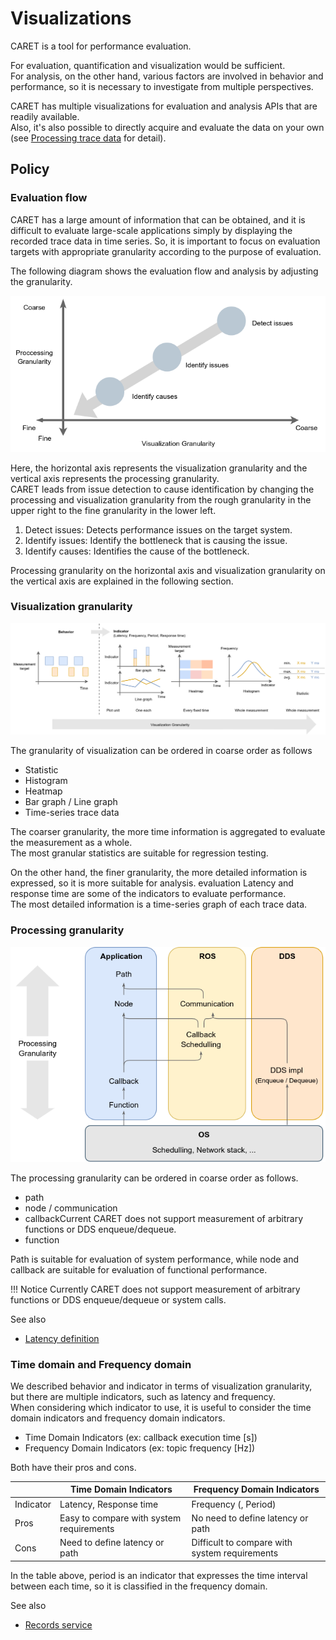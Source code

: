 # Visualizations

CARET is a tool for performance evaluation.

For evaluation, quantification and visualization would be sufficient.  
For analysis, on the other hand, various factors are involved in behavior and performance, so it is necessary to investigate from multiple perspectives.

CARET has multiple visualizations for evaluation and analysis APIs that are readily available.  
Also, it's also possible to directly acquire and evaluate the data on your own (see [Processing trace data](../processing_trace_data/index.md) for detail).

## Policy

### Evaluation flow

CARET has a large amount of information that can be obtained, and it is difficult to evaluate large-scale applications simply by displaying the recorded trace data in time series.
So, it is important to focus on evaluation targets with appropriate granularity according to the purpose of evaluation.

The following diagram shows the evaluation flow and analysis by adjusting the granularity.

![Analysis flow](../../imgs/analysis_flow.drawio.png)

Here, the horizontal axis represents the visualization granularity and the vertical axis represents the processing granularity.  
CARET leads from issue detection to cause identification by changing the processing and visualization granularity from the rough granularity in the upper right to the fine granularity in the lower left.

1. Detect issues: Detects performance issues on the target system.
2. Identify issues: Identify the bottleneck that is causing the issue.
3. Identify causes: Identifies the cause of the bottleneck.

Processing granularity on the horizontal axis and visualization granularity on the vertical axis are explained in the following section.

### Visualization granularity

![Visualization Granularity](../../imgs/visualization_granularity.drawio.png)

The granularity of visualization can be ordered in coarse order as follows

- Statistic
- Histogram
- Heatmap
- Bar graph / Line graph
- Time-series trace data

The coarser granularity, the more time information is aggregated to evaluate the measurement as a whole.  
The most granular statistics are suitable for regression testing.

On the other hand, the finer granularity, the more detailed information is expressed, so it is more suitable for analysis. evaluation
Latency and response time are some of the indicators to evaluate performance.  
The most detailed information is a time-series graph of each trace data.

### Processing granularity

![Processing Granularity](../../imgs/processing_granularity.drawio.png)

The processing granularity can be ordered in coarse order as follows.

- path
- node / communication
- callbackCurrent CARET does not support measurement of arbitrary functions or DDS enqueue/dequeue.
- function

Path is suitable for evaluation of system performance, while node and callback are suitable for evaluation of functional performance.

<prettier-ignore-start>
!!! Notice
        Currently CARET does not support measurement of arbitrary functions or DDS enqueue/dequeue or system calls.
<prettier-ignore-end>

See also

- [Latency definition](../latency_definitions/index.md)

### Time domain and Frequency domain

We described behavior and indicator in terms of visualization granularity, but there are multiple indicators, such as latency and frequency.  
When considering which indicator to use, it is useful to consider the time domain indicators and frequency domain indicators.

- Time Domain Indicators (ex: callback execution time [s])
- Frequency Domain Indicators (ex: topic frequency [Hz])

Both have their pros and cons.

|           | Time Domain Indicators                   | Frequency Domain Indicators                   |
| --------- | ---------------------------------------- | --------------------------------------------- |
| Indicator | Latency, Response time                   | Frequency (, Period)                          |
| Pros      | Easy to compare with system requirements | No need to define latency or path             |
| Cons      | Need to define latency or path           | Difficult to compare with system requirements |

In the table above, period is an indicator that expresses the time interval between each time, so it is classified in the frequency domain.

See also

- [Records service](../processing_trace_data/records_service.md)
